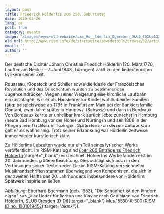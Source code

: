 ```yaml
---
layout: post
title: Friedrich Hölderlin zum 250. Geburtstag
date: 2020-03-20
lang: de
post: true
category: events
image: "/images/news-old-website/csm_Ho__lderlin_Egermann_SLUB_702be13270.jpg"
old_url: http://www.rism.info/de/startseite/newsdetails/browse/62/article/64/friedrich-hoelderlin-at-250.html
email: ''
author: ''
---
```


Der deutsche Dichter Johann Christian Friedrich Hölderlin (20. März 1770, Lauffen am Neckar – 7. Juni 1843, Tübingen) zählt zu den bedeutendsten Lyrikern seiner Zeit.

Rousseau, Klopstock und Schiller sowie die Ideale der Französischen Revolution und das Griechentum wurden zu bestimmenden Jugendeindrücken. Wegen seiner Weigerung eine kirchliche Laufbahn einzuschlagen, war er als Hauslehrer für Kinder wohlhabender Familien tätig: beispielsweise ab 1796 in Frankfurt am Main bei der Bankiersfamilie Gontard, zwei Jahre später in Hauptwyl (Schweiz) und dann in Bordeaux. Von Bordeaux kehrte er unheilbar krank zurück, lebte zunächst in Homburg (heute Bad Homburg vor der Höhe) und Nürtingen und seit 1806 in der Pflege eines Tischlers in Tübingen. Spätestens von diesem Zeitpunkt an galt er als wahnsinnig. Trotz seiner Erkrankung war Hölderlin zeitweise immer wieder künstlerisch aktiv.

Zu Hölderlins Lebzeiten wurde nur ein Teil seines lyrischen Werks veröffentlicht. Im RISM-Katalog sind [über 200 Einträge zu Friedrich Hölderlin](https://opac.rism.info/metaopac/perma.do;jsessionid=01C85DE9A630F284DD6805522E01C3B8.touch01?v=rism&q=-1%3d%22pe93402%22){:target="_blank"} verzeichnet. Hölderlins Werke fanden erst im 20. Jahrhundert größere Beachtung. Dies schlägt sich auch in den Vertonungen seiner Texte nieder. Die im RISM-Katalog verzeichneten Musikhandschriften stammen überwiegend von Komponisten, die sich in der zweiten Hälfte des 20. Jahrhunderts insbesondere von Hölderlins Spätwerk inspirieren ließen.

_Abbildung_: Eberhard Egermann (geb. 1953), "Die Schönheit ist den Kindern eigen" aus _Vier Lieder für Bariton und Klavier nach Gedichten von Friedrich Hölderlin, [SLUB Dresden (D-Dl)](https://digital.slub-dresden.de/werkansicht/dlf/205749/3/){:target="_blank"} Mus.15530-K-500 ([RISM ID no. 1001019452](https://opac.rism.info/search?id=1001019452&View=rism){:target="_blank"})._

